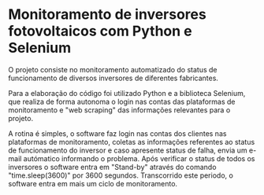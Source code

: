 # Monitoramento de inversores fotovoltaicos com Python e Selenium
O projeto consiste no monitoramento automatizado do status de funcionamento de diversos inversores de diferentes fabricantes.

Para a elaboração do código foi utilizado Python e a biblioteca Selenium, que realiza de forma autonoma o login nas contas das plataformas de monitoramento e "web scraping" das informações relevantes para o projeto.

A rotina é simples, o software faz login nas contas dos clientes nas plataformas de monitoramento, coletas as informações referentes ao status de funcionamento do inversor e caso apresente status de falha, envia um e-mail autómatico informando o problema. Após verificar o status de todos os inversores o software entra em "Stand-by" através do comando "time.sleep(3600)" por 3600 segundos. Transcorrido este periodo, o software entra em mais um ciclo de monitoramento.
